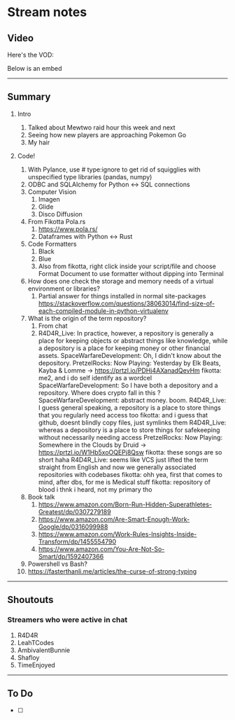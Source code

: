 # Stream notes

## Video

Here's the VOD:

Below is an embed

---

## Summary

1. Intro
   1. Talked about Mewtwo raid hour this week and next
   2. Seeing how new players are approaching Pokemon Go
   3. My hair

2. Code!
   1. With Pylance, use # type:ignore to get rid of squigglies with unspecified type libraries (pandas, numpy)
   2. ODBC and SQLAlchemy for Python <-> SQL connections
   3. Computer Vision
      1. Imagen
      2. Glide
      3. Disco Diffusion
   4. From Fikotta Pola.rs
      1. https://www.pola.rs/
      2. Dataframes with Python <-> Rust
   5. Code Formatters
      1. Black
      2. Blue
      3. Also from fikotta, right click inside your script/file and choose Format Document to use formatter without dipping into Terminal
   6. How does one check the storage and memory needs of a virtual environment or libraries?
      1. Partial answer for things installed in normal site-packages https://stackoverflow.com/questions/38063014/find-size-of-each-compiled-module-in-python-virtualenv
    7. What is the origin of the term repository?
       1. From chat
       2. R4D4R_Live: In practice, however, a repository is generally a place for keeping objects or abstract things like knowledge, while a depository is a place for keeping money or other financial assets.
SpaceWarfareDevelopment: Oh, I didn't know about the depository.
PretzelRocks: Now Playing: Yesterday by Elk Beats, Kayba & Lomme -> https://prtzl.io/PDHj4AXanadQevHm
fikotta: me2, and i do self identify as a wordcel
SpaceWarfareDevelopment: So I have both a depository and a repository. Where does crypto fall in this ?
SpaceWarfareDevelopment: abstract money. boom.
R4D4R_Live: I guess general speaking, a repository is a place to store things that you regularly need access too
fikotta: and i guess that github, doesnt blindly copy files, just symlinks them
R4D4R_Live: whereas a depository is a place to store things for safekeeping without necessarily needing access
PretzelRocks: Now Playing: Somewhere in the Clouds by Druid -> https://prtzl.io/W1Hb5xoOQEPj8Qsw
fikotta: these songs are so short haha
R4D4R_Live: seems like VCS just lifted the term straight from English and now we generally associated repositories with codebases
fikotta: ohh yea, first that comes to mind, after dbs, for me is Medical stuff
fikotta: repository of blood i thnk i heard, not my primary tho
    8. Book talk
       1. https://www.amazon.com/Born-Run-Hidden-Superathletes-Greatest/dp/0307279189
       2. https://www.amazon.com/Are-Smart-Enough-Work-Google/dp/0316099988
       3. https://www.amazon.com/Work-Rules-Insights-Inside-Transform/dp/1455554790
       4. https://www.amazon.com/You-Are-Not-So-Smart/dp/1592407366
    9. Powershell vs Bash?
    10. https://fasterthanli.me/articles/the-curse-of-strong-typing

---

## Shoutouts

### Streamers who were active in chat
1. R4D4R
2. LeahTCodes
3. AmbivalentBunnie
4. Shafloy
5. TimeEnjoyed

---

## To Do

- [ ]
